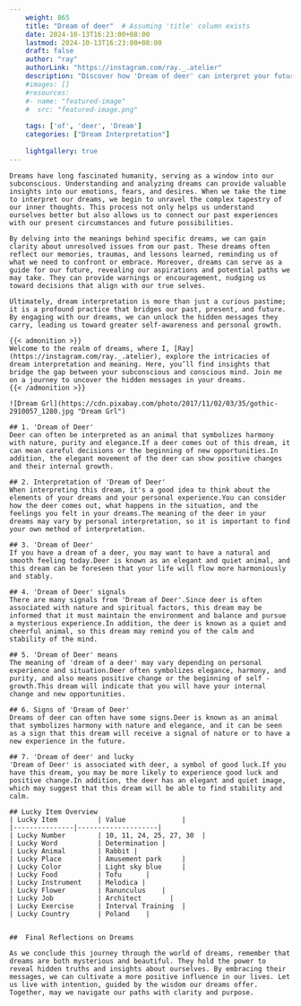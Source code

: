 ```yaml
---
    weight: 865
    title: "Dream of deer"  # Assuming 'title' column exists
    date: 2024-10-13T16:23:00+08:00
    lastmod: 2024-10-13T16:23:00+08:00
    draft: false
    author: "ray"
    authorLink: "https://instagram.com/ray._.atelier"
    description: "Discover how 'Dream of deer' can interpret your future and uncover its significant meanings in your life."
    #images: []
    #resources:
    #- name: "featured-image"
    #  src: "featured-image.png"
    
    tags: ['of', 'deer', 'Dream']
    categories: ["Dream Interpretation"]
    
    lightgallery: true
---
```

    
    Dreams have long fascinated humanity, serving as a window into our subconscious. Understanding and analyzing dreams can provide valuable insights into our emotions, fears, and desires. When we take the time to interpret our dreams, we begin to unravel the complex tapestry of our inner thoughts. This process not only helps us understand ourselves better but also allows us to connect our past experiences with our present circumstances and future possibilities.
    
    By delving into the meanings behind specific dreams, we can gain clarity about unresolved issues from our past. These dreams often reflect our memories, traumas, and lessons learned, reminding us of what we need to confront or embrace. Moreover, dreams can serve as a guide for our future, revealing our aspirations and potential paths we may take. They can provide warnings or encouragement, nudging us toward decisions that align with our true selves.
    
    Ultimately, dream interpretation is more than just a curious pastime; it is a profound practice that bridges our past, present, and future. By engaging with our dreams, we can unlock the hidden messages they carry, leading us toward greater self-awareness and personal growth.
    
    {{< admonition >}}
    Welcome to the realm of dreams, where I, [Ray](https://instagram.com/ray._.atelier), explore the intricacies of dream interpretation and meaning. Here, you’ll find insights that bridge the gap between your subconscious and conscious mind. Join me on a journey to uncover the hidden messages in your dreams.
    {{< /admonition >}}
    
    ![Dream Grl](https://cdn.pixabay.com/photo/2017/11/02/03/35/gothic-2910057_1280.jpg "Dream Grl")
    
    ## 1. 'Dream of Deer'
    Deer can often be interpreted as an animal that symbolizes harmony with nature, purity and elegance.If a deer comes out of this dream, it can mean careful decisions or the beginning of new opportunities.In addition, the elegant movement of the deer can show positive changes and their internal growth.
    
    ## 2. Interpretation of 'Dream of Deer'
    When interpreting this dream, it's a good idea to think about the elements of your dreams and your personal experience.You can consider how the deer comes out, what happens in the situation, and the feelings you felt in your dreams.The meaning of the deer in your dreams may vary by personal interpretation, so it is important to find your own method of interpretation.
    
    ## 3. 'Dream of Deer'
    If you have a dream of a deer, you may want to have a natural and smooth feeling today.Deer is known as an elegant and quiet animal, and this dream can be foreseen that your life will flow more harmoniously and stably.
    
    ## 4. 'Dream of Deer' signals
    There are many signals from 'Dream of Deer'.Since deer is often associated with nature and spiritual factors, this dream may be informed that it must maintain the environment and balance and pursue a mysterious experience.In addition, the deer is known as a quiet and cheerful animal, so this dream may remind you of the calm and stability of the mind.
    
    ## 5. 'Dream of Deer' means
    The meaning of 'dream of a deer' may vary depending on personal experience and situation.Deer often symbolizes elegance, harmony, and purity, and also means positive change or the beginning of self -growth.This dream will indicate that you will have your internal change and new opportunities.
    
    ## 6. Signs of 'Dream of Deer'
    Dreams of deer can often have some signs.Deer is known as an animal that symbolizes harmony with nature and elegance, and it can be seen as a sign that this dream will receive a signal of nature or to have a new experience in the future.
    
    ## 7. 'Dream of deer' and lucky
    'Dream of Deer' is associated with deer, a symbol of good luck.If you have this dream, you may be more likely to experience good luck and positive change.In addition, the deer has an elegant and quiet image, which may suggest that this dream will be able to find stability and calm.
    
    ## Lucky Item Overview
    | Lucky Item          | Value              |
    |---------------|--------------------|
    | Lucky Number        | 10, 11, 24, 25, 27, 30  |
    | Lucky Word          | Determination |
    | Lucky Animal        | Rabbit |
    | Lucky Place         | Amusement park     |
    | Lucky Color         | Light sky blue     |
    | Lucky Food          | Tofu      |
    | Lucky Instrument    | Melodica |
    | Lucky Flower        | Ranunculus    |
    | Lucky Job           | Architect       |
    | Lucky Exercise      | Interval Training  |
    | Lucky Country       | Poland    |
    
    
    ##  Final Reflections on Dreams
    
    As we conclude this journey through the world of dreams, remember that dreams are both mysterious and beautiful. They hold the power to reveal hidden truths and insights about ourselves. By embracing their messages, we can cultivate a more positive influence in our lives. Let us live with intention, guided by the wisdom our dreams offer. Together, may we navigate our paths with clarity and purpose.
    